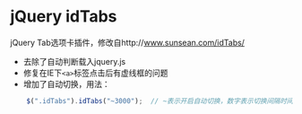 jQuery idTabs
======

jQuery Tab选项卡插件，修改自http://www.sunsean.com/idTabs/

* 去除了自动判断载入jquery.js
* 修复在IE下`<a>`标签点击后有虚线框的问题
* 增加了自动切换，用法：
```javascript
    $(".idTabs").idTabs("~3000");  // ~表示开启自动切换，数字表示切换间隔时间(单位：微秒)
```


